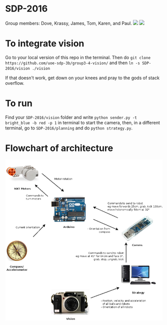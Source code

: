 # SDP-2016

Group members: Dove, Krassy, James, Tom, Karen, and Paul.
![](https://github.com/dovito/SDP_2016/blob/master/figures/catch.gif)
![](https://github.com/dovito/SDP_2016/blob/master/figures/kick.gif)

# To integrate vision
Go to your local version of this repo in the terminal. Then
do `git clone https://github.com/uoe-sdp-3b/group3-4-vision/`
and then `ln -s SDP-2016/vision ./vision`

If that doesn't work, get down on your knees and pray to the gods of stack overflow.

# To run
Find your `SDP-2016/vision` folder and write `python sender.py -t bright_blue -b red -p 1` in terminal to start the camera, then, in a different terminal, go to `SDP-2016/planning` and do `python strategy.py`.

# Flowchart of architecture
![alt tag](https://github.com/dovito/SDP_2016/blob/master/figures/flowchart.png)

